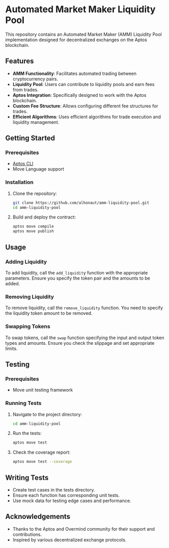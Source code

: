 # Automated Market Maker Liquidity Pool

This repository contains an Automated Market Maker (AMM) Liquidity Pool implementation designed for decentralized exchanges on the Aptos blockchain.

## Features

- **AMM Functionality**: Facilitates automated trading between cryptocurrency pairs.
- **Liquidity Pool**: Users can contribute to liquidity pools and earn fees from trades.
- **Aptos Integration**: Specifically designed to work with the Aptos blockchain.
- **Custom Fee Structure**: Allows configuring different fee structures for trades.
- **Efficient Algorithms**: Uses efficient algorithms for trade execution and liquidity management.

## Getting Started

### Prerequisites

- [Aptos CLI](https://aptos.dev/cli-tools/aptos-cli/)
- Move Language support

### Installation

1. Clone the repository:
   ```bash
   git clone https://github.com/alhonaut/amm-liquidity-pool.git
   cd amm-liquidity-pool
2. Build and deploy the contract:
   ```bash
   aptos move compile
   aptos move publish

## Usage
### Adding Liquidity
To add liquidity, call the `add_liquidit`y function with the appropriate parameters. Ensure you specify the token pair and the amounts to be added.

### Removing Liquidity
To remove liquidity, call the `remove_liquidity` function. You need to specify the liquidity token amount to be removed.

### Swapping Tokens
To swap tokens, call the `swap` function specifying the input and output token types and amounts. Ensure you check the slippage and set appropriate limits.

## Testing

### Prerequisites
- Move unit testing framework

### Running Tests
1. Navigate to the project directory:
   ```bash
   cd amm-liquidity-pool
2. Run the tests:
   ```bash
   aptos move test
3. Check the coverage report:
   ```bash
   aptos move test --coverage

## Writing Tests
- Create test cases in the tests directory.
- Ensure each function has corresponding unit tests.
- Use mock data for testing edge cases and performance.

## Acknowledgements
- Thanks to the Aptos and Overmind community for their support and contributions.
- Inspired by various decentralized exchange protocols.
